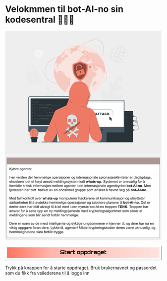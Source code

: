 # Velokmmen til bot-AI-no sin kodesentral 👩🏽‍💻
![HovedOppdrag](img/oppdrag/intro_bilde.png)
![HovedOppdragTxt](img/oppdrag/intro_txt.png)


[<img src="img/assets/btn3.svg" width="650" style="box-shadow: 1px 1px 1px grey;"/>](http://34.34.138.180:8888/hub/user-redirect/git-pull?repo=https%3A%2F%2Fgithub.com%2FBoitanoAS%2Ftenk-camp-2023&urlpath=tree%2Ftenk-camp-2023%2Foppdrag%2Ftrening.ipynb&branch=main)

Trykk på knappen for å starte oppdraget. 
Bruk brukernavnet og passordet som du fikk fra veilederene til å logge inn 


